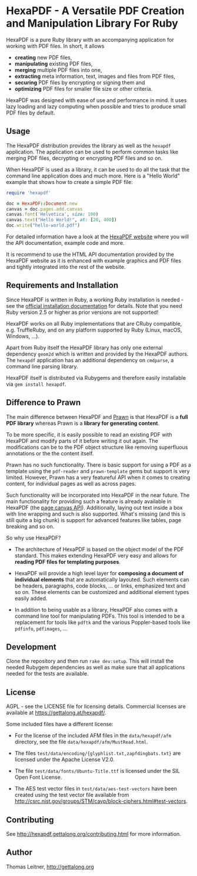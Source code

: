 # HexaPDF - A Versatile PDF Creation and Manipulation Library For Ruby

HexaPDF is a pure Ruby library with an accompanying application for working with PDF files. In
short, it allows

* **creating** new PDF files,
* **manipulating** existing PDF files,
* **merging** multiple PDF files into one,
* **extracting** meta information, text, images and files from PDF files,
* **securing** PDF files by encrypting or signing them and
* **optimizing** PDF files for smaller file size or other criteria.

HexaPDF was designed with ease of use and performance in mind. It uses lazy loading and lazy
computing when possible and tries to produce small PDF files by default.

## Usage

The HexaPDF distribution provides the library as well as the `hexapdf` application. The application
can be used to perform common tasks like merging PDF files, decrypting or encrypting PDF files and
so on.

When HexaPDF is used as a library, it can be used to do all the task that the command line
application does and much more. Here is a "Hello World" example that shows how to create a simple
PDF file:

~~~ ruby
require 'hexapdf'

doc = HexaPDF::Document.new
canvas = doc.pages.add.canvas
canvas.font('Helvetica', size: 100)
canvas.text("Hello World!", at: [20, 400])
doc.write("hello-world.pdf")
~~~

For detailed information have a look at the [HexaPDF website][website] where you will the API
documentation, example code and more.

It is recommend to use the HTML API documentation provided by the HexaPDF website as it is enhanced
with example graphics and PDF files and tightly integrated into the rest of the website.

[website]: http://hexapdf.gettalong.org


## Requirements and Installation

Since HexaPDF is written in Ruby, a working Ruby installation is needed - see the
[official installation documentation][rbinstall] for details. Note that you need Ruby version 2.5 or
higher as prior versions are not supported!

HexaPDF works on all Ruby implementations that are CRuby compatible, e.g. TruffleRuby, and on any
platform supported by Ruby (Linux, macOS, Windows, ...).

Apart from Ruby itself the HexaPDF library has only one external dependency `geom2d` which is
written and provided by the HexaPDF authors. The `hexapdf` application has an additional dependency
on `cmdparse`, a command line parsing library.

HexaPDF itself is distributed via Rubygems and therefore easily installable via `gem install
hexapdf`.

[rbinstall]: https://www.ruby-lang.org/en/documentation/installation/


## Difference to Prawn

The main difference between HexaPDF and [Prawn] is that HexaPDF is a **full PDF library** whereas
Prawn is a **library for generating content**.

To be more specific, it is easily possible to read an existing PDF with HexaPDF and modify parts of
it before writing it out again. The modifications can be to the PDF object structure like removing
superfluous annotations or the the content itself.

Prawn has no such functionality. There is basic support for using a PDF as a template using the
`pdf-reader` and `prawn-template` gems but support is very limited. However, Prawn has a very
featureful API when it comes to creating content, for individual pages as well as across pages.

Such functionality will be incorporated into HexaPDF in the near future. The main functionality for
providing such a feature is already available in HexaPDF (the [page canvas API]). Additionally,
laying out text inside a box with line wrapping and such is also supported. What's missing (and this
is still quite a big chunk) is support for advanced features like tables, page breaking and so on.

So why use HexaPDF?

* The architecture of HexaPDF is based on the object model of the PDF standard. This makes extending
  HexaPDF very easy and allows for **reading PDF files for templating purposes**.

* HexaPDF will provide a high level layer for **composing a document of individual elements** that
  are automatically layouted. Such elements can be headers, paragraphs, code blocks, ... or links,
  emphasized text and so on. These elements can be customized and additional element types easily
  added.

* In addition to being usable as a library, HexaPDF also comes with a command line tool for
  manipulating PDFs. This tool is intended to be a replacement for tools like `pdftk` and the
  various Poppler-based tools like `pdfinfo`, `pdfimages`, ...

[Prawn]: http://prawnpdf.org
[page canvas API]: https://hexapdf.gettalong.org/api/HexaPDF/Content/Canvas.html

## Development

Clone the repository and then run `rake dev:setup`. This will install the needed Rubygem
dependencies as well as make sure that all applications needed for the tests are available.


## License

AGPL - see the LICENSE file for licensing details. Commercial licenses are available at
<https://gettalong.at/hexapdf/>.

Some included files have a different license:

* For the license of the included AFM files in the `data/hexapdf/afm` directory, see the file
  `data/hexapdf/afm/MustRead.html`.

* The files `test/data/encoding/{glyphlist.txt,zapfdingbats.txt}` are licensed under the Apache
  License V2.0.

* The file `test/data/fonts/Ubuntu-Title.ttf` is licensed under the SIL Open Font License.

* The AES test vector files in `test/data/aes-test-vectors` have been created using the test vector
  file available from <http://csrc.nist.gov/groups/STM/cavp/block-ciphers.html#test-vectors>.


## Contributing

See <http://hexapdf.gettalong.org/contributing.html> for more information.


## Author

Thomas Leitner, <http://gettalong.org>
